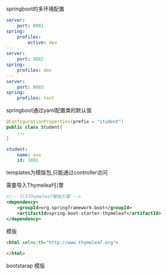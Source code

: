 springboot的多环境配置

```yaml
server:
	port: 8081
spring:
	profiles:
		active: dev
---
server:
	port: 8082
spring:
	profiles: dev
---
server:
	port: 8083
spring:
	profiles: test
```

springboot通过yaml配置类的默认值

```java
@ConfigurationProperties(prefix = "student")
public class Student{
    ...
}
```

```yaml
student:
	name: xxx
	id: 1001
```

templates为模版包,只能通过controller访问

需要导入Thymeleaf引擎

```xml
<!-- 引入Thymeleaf模板引擎 -->
<dependency>
    <groupId>org.springframework.boot</groupId>
    <artifactId>spring-boot-starter-thymeleaf</artifactId>
</dependency>
```

模版

```html
<html xmlns:th="http://www.thymeleaf.org">
    
</html>
```

bootstarap 模版